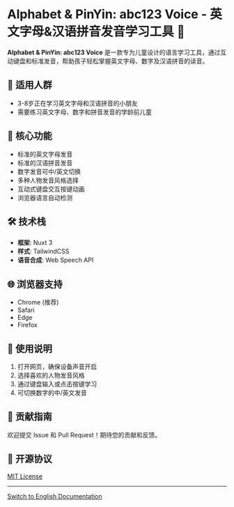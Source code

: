# Alphabet & PinYin: abc123 Voice - 英文字母&汉语拼音发音学习工具 🎯

**Alphabet & PinYin: abc123 Voice** 是一款专为儿童设计的语言学习工具，通过互动键盘和标准发音，帮助孩子轻松掌握英文字母、数字及汉语拼音的读音。

## 👶 适用人群

- 3-8岁正在学习英文字母和汉语拼音的小朋友
- 需要练习英文字母、数字和拼音发音的学龄前儿童

## 🌟 核心功能

- 标准的英文字母发音
- 标准的汉语拼音发音
- 数字发音可中/英文切换
- 多种人物发音风格选择
- 互动式键盘交互按键动画
- 浏览器语言自动检测

## 🛠️ 技术栈

- **框架**: Nuxt 3
- **样式**: TailwindCSS
- **语音合成**: Web Speech API

## 🌐 浏览器支持

- Chrome (推荐)
- Safari
- Edge
- Firefox

## 📝 使用说明

1. 打开网页，确保设备声音开启
2. 选择喜欢的人物发音风格
3. 通过键盘输入或点击按键学习
4. 可切换数字的中/英文发音

## 🤝 贡献指南

欢迎提交 Issue 和 Pull Request！期待您的贡献和反馈。

## 📄 开源协议

[MIT License](LICENSE)

---

[Switch to English Documentation](README.md)